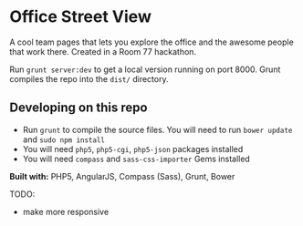 Office Street View
==================
A cool team pages that lets you explore the office and the awesome people that work there.  Created in a Room 77 hackathon.

Run `grunt server:dev` to get a local version running on port 8000.
Grunt compiles the repo into the `dist/` directory.

Developing on this repo
---
* Run `grunt` to compile the source files.  You will need to run `bower update`
and `sudo npm install`
* You will need `php5`, `php5-cgi`, `php5-json` packages installed
* You will need `compass` and `sass-css-importer` Gems installed

**Built with:** PHP5, AngularJS, Compass (Sass), Grunt, Bower

TODO:
* make more responsive
